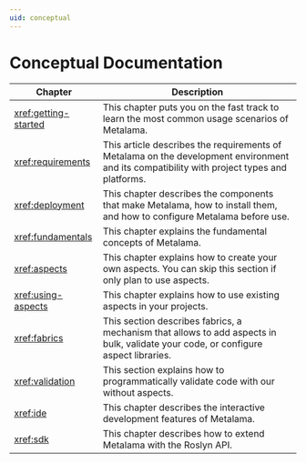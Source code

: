 ```yaml
---
uid: conceptual
---
```

# Conceptual Documentation


| Chapter              | Description                                                                                                              |
|----------------------|--------------------------------------------------------------------------------------------------------------------------|
| <xref:getting-started> | This chapter puts you on the fast track to learn the most common usage scenarios of Metalama. |
| <xref:requirements> | This article describes the requirements of Metalama on the development environment and its compatibility with project types and platforms.
| <xref:deployment>    | This chapter describes the components that make Metalama, how to install them, and how to configure Metalama before use. |
| <xref:fundamentals>    | This chapter explains the fundamental concepts of Metalama.   |
| <xref:aspects>       | This chapter explains how to create your own aspects. You can skip this section if only plan to use aspects.                                                                   |
| <xref:using-aspects> | This chapter explains how to use existing aspects in your projects.                       
| <xref:fabrics>    | This section describes fabrics, a mechanism that allows to add aspects in bulk, validate your code, or configure aspect libraries.
| <xref:validation>    | This section explains how to programmatically validate code with our without aspects.
| <xref:ide> | This chapter describes the interactive development features of Metalama. 
| <xref:sdk> | This chapter describes how to extend Metalama with the Roslyn API.